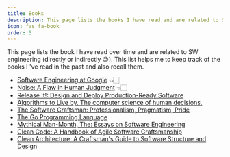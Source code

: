 ```yaml
---
title: Books
description: This page lists the books I have read and are related to SW engineering.
icon: fas fa-book
order: 5
---
```


This page lists the book I have read over time and are related to SW engineering (directly or indirectly 😉).
This list helps me to keep track of the books I 've read in the past and also recall them.

* [Software Engineering at Google](https://www.amazon.com/Software-Engineering-Google-Lessons-Programming/dp/1492082791) 👈🏻
* [Noise: A Flaw in Human Judgment](https://www.amazon.com/Noise-Book-Authors-Thinking-Nudge/dp/B0B565PD2M) 👈🏻
* [Release It!: Design and Deploy Production-Ready Software](https://www.amazon.com/Release-Production-Ready-Software-Pragmatic-Programmers/dp/0978739213)
* [Algorithms to Live by. The computer science of human decisions.](https://www.amazon.com/Algorithms-Live-Computer-Science-Decisions/dp/1627790365)
* [The Software Craftsman: Professionalism, Pragmatism, Pride](https://www.amazon.co.uk/Software-Craftsman-Professionalism-Pragmatism-Robert/dp/0134052501)
* [The Go Programming Language](https://www.amazon.de/-/en/Alan-Donovan/dp/0134190440)
* [Mythical Man-Month, The: Essays on Software Engineering](https://www.amazon.co.uk/Mythical-Man-Month-Software-Engineering-Anniversary/dp/0201835959)
* [Clean Code: A Handbook of Agile Software Craftsmanship](https://www.amazon.com/Clean-Code-Handbook-Software-Craftsmanship/dp/0132350882)
* [Clean Architecture: A Craftsman's Guide to Software Structure and Design](https://www.amazon.com/Clean-Architecture-Craftsmans-Software-Structure/dp/0134494164)
